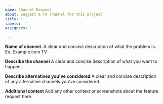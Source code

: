 ```yaml
---
name: Channel Request
about: Suggest a TV channel for this project
title: ''
labels: ''
assignees: ''

---
```


**Name of channel.**
A clear and concise description of what the problem is. Ex. Example.com TV

**Describe the channel**
A clear and concise description of what you want to happen.

**Describe alternatives you've considered**
A clear and concise description of any alternative channels you've considered.

**Additional context**
Add any other context or screenshots about the feature request here.

